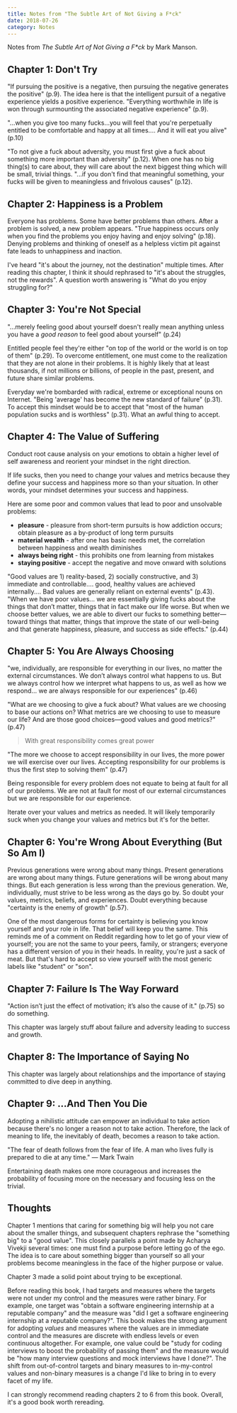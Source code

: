```yaml
---
title: Notes from "The Subtle Art of Not Giving a F*ck"
date: 2018-07-26
category: Notes
---
```


Notes from _The Subtle Art of Not Giving a F\*ck_ by Mark Manson.

## Chapter 1: Don't Try

"If pursuing the positive is a negative, then pursuing the negative generates the positive" (p.9). The idea here is that the intelligent pursuit of a negative experience yields a positive experience. "Everything worthwhile in life is won through surmounting the associated negative experience" (p.9).

"...when you give too many fucks...you will feel that you're perpetually entitled to be comfortable and happy at all times.... And it will eat you alive" (p.10)

"To not give a fuck about adversity, you must first give a fuck about something more important than adversity" (p.12). When one has no big thing(s) to care about, they will care about the next biggest thing which will be small, trivial things. "...if you don't find that meaningful something, your fucks will be given to meaningless and frivolous causes" (p.12).

## Chapter 2: Happiness is a Problem

Everyone has problems. Some have better problems than others. After a problem is solved, a new problem appears. "True happiness occurs only when you find the problems you enjoy having and enjoy solving" (p.18). Denying problems and thinking of oneself as a helpless victim pit against fate leads to unhappiness and inaction.

I've heard "it's about the journey, not the destination" multiple times. After reading this chapter, I think it should rephrased to "it's about the struggles, not the rewards". A question worth answering is "What do you enjoy struggling for?"

## Chapter 3: You're Not Special

"...merely feeling good about yourself doesn't really mean anything unless you have a _good reason_ to feel good about yourself" (p.24)

Entitled people feel they're either "on top of the world or the world is on top of them" (p.29). To overcome entitlement, one must come to the realization that they are not alone in their problems. It is highly likely that at least thousands, if not millions or billions, of people in the past, present, and future share similar problems.

Everyday we're bombarded with radical, extreme or exceptional nouns on Internet. "Being 'average' has become the new standard of failure" (p.31). To accept this mindset would be to accept that "most of the human population sucks and is worthless" (p.31). What an awful thing to accept.

## Chapter 4: The Value of Suffering

Conduct root cause analysis on your emotions to obtain a higher level of self awareness and reorient your mindset in the right direction.

If life sucks, then you need to change your values and metrics because they define your success and happiness more so than your situation. In other words, your mindset determines your success and happiness.

Here are some poor and common values that lead to poor and unsolvable problems:

- **pleasure** - pleasure from short-term pursuits is how addiction occurs; obtain pleasure as a by-product of long term pursuits
- **material wealth** - after one has basic needs met, the correlation between happiness and wealth diminishes
- **always being right** - this prohibits one from learning from mistakes
- **staying positive** - accept the negative and move onward with solutions

"Good values are 1) reality-based, 2) socially constructive, and 3) immediate and controllable.... good, healthy values are achieved internally.... Bad values are generally reliant on external events" (p.43). "When we have poor values... we are essentially giving fucks about the things that don’t matter, things that in fact make our life worse. But when we choose better values, we are able to divert our fucks to something better—toward things that matter, things that improve the state of our well-being and that generate happiness, pleasure, and success as side effects." (p.44)

## Chapter 5: You Are Always Choosing

"we, individually, are responsible for everything in our lives, no matter the external circumstances. We don’t always control what happens to us. But we always control how we interpret what happens to us, as well as how we respond... we are always responsible for our experiences" (p.46)

"What are we choosing to give a fuck about? What values are we choosing to base our actions on? What metrics are we choosing to use to measure our life? And are those good choices—good values and good metrics?" (p.47)

> With great responsibility comes great power

"The more we choose to accept responsibility in our lives, the more power we will exercise over our lives. Accepting responsibility for our problems is thus the first step to solving them" (p.47)

Being responsible for every problem does not equate to being at fault for all of our problems. We are not at fault for most of our external circumstances but we are responsible for our experience.

Iterate over your values and metrics as needed. It will likely temporarily suck when you change your values and metrics but it's for the better.

## Chapter 6: You're Wrong About Everything (But So Am I)

Previous generations were wrong about many things. Present generations are wrong about many things. Future generations will be wrong about many things. But each generation is less wrong than the previous generation. We, individually, must strive to be less wrong as the days go by. So doubt your values, metrics, beliefs, and experiences. Doubt everything because "certainty is the enemy of growth" (p.57).

One of the most dangerous forms for certainty is believing you know yourself and your role in life. That belief will keep you the same. This reminds me of a comment on Reddit regarding how to let go of your view of yourself; you are not the same to your peers, family, or strangers; everyone has a different version of you in their heads. In reality, you're just a sack of meat. But that's hard to accept so view yourself with the most generic labels like "student" or "son".

## Chapter 7: Failure Is The Way Forward

"Action isn’t just the effect of motivation; it’s also the cause of it." (p.75) so do something.

This chapter was largely stuff about failure and adversity leading to success and growth.

## Chapter 8: The Importance of Saying No

This chapter was largely about relationships and the importance of staying committed to dive deep in anything.

## Chapter 9: ...And Then You Die

Adopting a nihilistic attitude can empower an individual to take action because there's no longer a reason not to take action. Therefore, the lack of meaning to life, the inevitably of death, becomes a reason to take action.

"The fear of death follows from the fear of life. A man who lives fully is prepared to die at any time." — Mark Twain

Entertaining death makes one more courageous and increases the probability of focusing more on the necessary and focusing less on the trivial.

## Thoughts

Chapter 1 mentions that caring for something big will help you not care about the smaller things, and subsequent chapters rephrase the "something big" to a "good value". This closely parallels a point made by Acharya Vivekji several times: one must find a purpose before letting go of the ego. The idea is to care about something bigger than yourself so all your problems become meaningless in the face of the higher purpose or value.

Chapter 3 made a solid point about trying to be exceptional.

Before reading this book, I had targets and measures where the targets were not under my control and the measures were rather binary. For example, one target was "obtain a software engineering internship at a reputable company" and the measure was "did I get a software engineering internship at a reputable company?". This book makes the strong argument for adopting _values_ and measures where the values are in immediate control and the measures are discrete with endless levels or even continuous altogether. For example, one value could be "study for coding interviews to boost the probability of passing them" and the measure would be "how many interview questions and mock interviews have I done?". The shift from out-of-control targets and binary measures to in-my-control values and non-binary measures is a change I'd like to bring in to every facet of my life.

I can strongly recommend reading chapters 2 to 6 from this book. Overall, it's a good book worth rereading.
